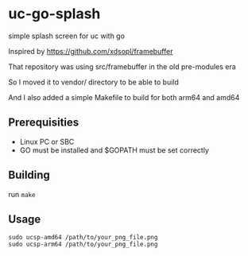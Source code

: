 # uc-go-splash
simple splash screen for uc with go

Inspired by https://github.com/xdsopl/framebuffer

That repository was using src/framebuffer in the old pre-modules era

So I moved it to vendor/ directory to be able to build

And I also added a simple Makefile to build for both arm64 and amd64 

## Prerequisities

- Linux PC or SBC
- GO must be installed and $GOPATH must be set correctly

## Building

run ```make```

## Usage

```
sudo ucsp-amd64 /path/to/your_png_file.png
sudo ucsp-arm64 /path/to/your_png_file.png
```
